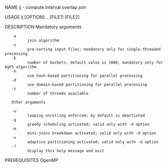 NAME
       ij - compute interval overlap join

USAGE
       ij [OPTION]... [FILE1] [FILE2]

DESCRIPTION
       Mandatory arguments

       -a
              join algorithm
       -s
              pre-sorting input files; mandatory only for single-threaded processing
       -b
              number of buckets; default value is 1000; mandatory only for bgFS algorithm
       -h
              use hash-based partitioning for parallel processing
       -d
              use domain-based partitioning for parallel processing
       -t
              number of threads available

       Other arguments

       -u
              looping unrolling enforced; by default is deactivted
       -g
              greedy scheduling activated; valid only with -d option
       -m
              mini-joins breakdown activated; valid only with -d option
       -v
              adaptive partitioning activated; valid only with -d option
       -?
              display this help message and exit

PREREQUISITES
       OpenMP
